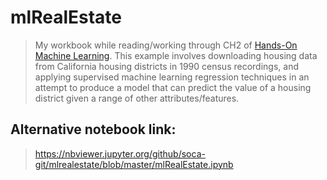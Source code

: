 # mlRealEstate

> My workbook while reading/working through CH2 of [Hands-On Machine Learning](https://www.oreilly.com/library/view/hands-on-machine-learning/9781491962282/).
> This example involves downloading housing data from California housing districts in 1990 census recordings,
> and applying supervised machine learning regression techniques in an attempt to produce a model that can predict
> the value of a housing district given a range of other attributes/features.

## Alternative notebook link:
> https://nbviewer.jupyter.org/github/soca-git/mlrealestate/blob/master/mlRealEstate.ipynb

